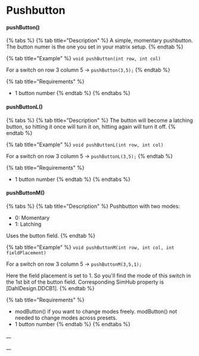 # Pushbutton

#### pushButton()

{% tabs %}
{% tab title="Description" %}
A simple, momentary pushbutton. The button numer is the one you set in your matrix setup.
{% endtab %}

{% tab title="Example" %}
`void pushButton(int row, int col)`

For a switch on row 3 column 5 -> `pushButton(3,5);`
{% endtab %}

{% tab title="Requirements" %}
* 1 button number
{% endtab %}
{% endtabs %}

#### pushButtonL()

{% tabs %}
{% tab title="Description" %}
The button will become a latching button, so hitting it once will turn it on, hitting again will turn it off.
{% endtab %}

{% tab title="Example" %}
`void pushButtonL(int row, int col)`

For a switch on row 3 column 5 -> `pushButtonL(3,5);`
{% endtab %}

{% tab title="Requirements" %}
* 1 button number
{% endtab %}
{% endtabs %}

#### pushButtonM()

{% tabs %}
{% tab title="Description" %}
Pushbutton with two modes:

* 0: Momentary
* 1: Latching

Uses the button field.&#x20;
{% endtab %}

{% tab title="Example" %}
`void pushButtonM(int row, int col, int fieldPlacement)`

For a switch on row 3 column 5 -> `pushButtonM(3,5,1);`

Here the field placement is set to 1. So you'll find the mode of this switch in the 1st bit of the button field. Corresponding SimHub property is \[DahlDesign.DDCB1].&#x20;
{% endtab %}

{% tab title="Requirements" %}
* modButton() if you want to change modes freely. modButton() not needed to change modes across presets.
* 1 button number
{% endtab %}
{% endtabs %}

__

__
